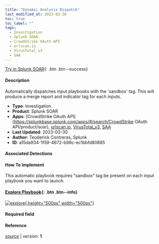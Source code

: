 ```yaml
---
title: "Dynamic Analysis Dispatch"
last_modified_at: 2023-03-30
toc: true
toc_label: ""
tags:
  - Investigation
  - Splunk SOAR
  - CrowdStrike OAuth API
  - urlscan.io
  - VirusTotal_v3
  - SAA
---
```


[Try in Splunk SOAR](https://www.splunk.com/en_us/software/splunk-security-orchestration-and-automation.html){: .btn .btn--success}

#### Description

Automatically dispatches input playbooks with the &#39;sandbox&#39; tag. This will produce a merge report and indicator tag for each inputs.

- **Type**: Investigation
- **Product**: Splunk SOAR
- **Apps**: [CrowdStrike OAuth API](https://splunkbase.splunk.com/apps/#/search/CrowdStrike OAuth API/product/soar), [urlscan.io](https://splunkbase.splunk.com/apps/#/search/urlscan.io/product/soar), [VirusTotal_v3](https://splunkbase.splunk.com/apps/#/search/VirusTotal_v3/product/soar), [SAA](https://splunkbase.splunk.com/apps/#/search/SAA/product/soar)
- **Last Updated**: 2023-03-30
- **Author**: Teoderick Contreras, Splunk
- **ID**: a15da934-1f59-4672-b98c-ec1bbfd80885

#### Associated Detections


#### How To Implement
This automatic playbook requires &#34;sandbox&#34; tag be present on each input playbook you want to launch.


#### [Explore Playbook](https://splunk.github.io/soar-playbook-viewer/?playbook=https://raw.githubusercontent.com/phantomcyber/playbooks/latest/Dynamic_Analysis_Dispatch.json){: .btn .btn--info}

[![explore](https://raw.githubusercontent.com/splunk/security_content/develop/playbooks/Dynamic_Analysis_Dispatch.png){:height="500px" width="500px"}](https://splunk.github.io/soar-playbook-viewer/?playbook=https://raw.githubusercontent.com/phantomcyber/playbooks/latest/Dynamic_Analysis_Dispatch.json)

#### Required field


#### Reference



[*source*](https://github.com/splunk/security_content/tree/develop/playbooks/Dynamic_Analysis_Dispatch.yml) \| *version*: **1**